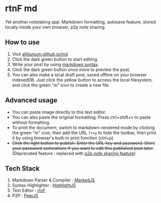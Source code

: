 # rtnF md
Yet another notetaking app. Markdown formatting, autosave feature, stored locally inside your own browser, p2p note sharing.

## How to use

1. Visit [altilunium.github.io/md](https://altilunium.github.io/md)
2. Click the dark green button to start editing.
3. Write your post by using [markdown syntax](https://daringfireball.net/projects/markdown/syntax.text).
4. Click the dark green button once more to preview the post.
5. You can also make a local draft post, saved offline on your browser indexedDB. Just click the yellow button to access the local filesystem, and click the green "m" icon to create a new file.

## Advanced usage

* You can paste image directly to this text editor.
* You can also paste the original formatting. Press ctrl+shift+v to paste without formatting.
* To print the document, switch to markdown-rendered mode by clicking the green "m" icon, then add the URL `?r=y` to hide the toolbar, then print it by using browser's built-in print function (ctrl+p)
* ~~Click the light button to publish. Enter the URL key and password. Store your password somewhere if you want to edit this published post later.~~ (Deprecated feature : replaced with [p2p note sharing feature](https://rtnf.bearblog.dev/experimenting-with-peerjs/))


## Tech Stack
1. Markdown Parser & Compiler : [MarkedJS](https://marked.js.org/)
2. Syntax Highlighter : [HighlightJS](https://highlightjs.org/)
3. Text Editor : [rtnF](https://github.com/altilunium/rtnf)
4. P2P : [PeerJS](https://peerjs.com)


